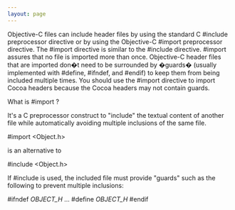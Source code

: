 ```yaml
---
layout: page
---
```


Objective-C files can include header files by using the standard C #include 
preprocessor directive or by using the Objective-C #import preprocessor directive. The #import 
directive is similar to the #include directive. #import assures that no file is imported 
more than once. Objective-C header files that are imported don�t need to be 
surrounded by �guards� (usually implemented with #define, #ifndef, and #endif) to 
keep them from being included multiple times. You should use the #import directive 
to import Cocoa headers because the Cocoa headers may not contain guards. 

What is #import ?

It's a C preprocessor construct to "include" the textual content of another file while automatically avoiding multiple inclusions of the same file.

    
#import <Object.h>


is an alternative to

    
#include <Object.h>


If #include is used, the included file must provide "guards" such as the following to prevent multiple inclusions:

    
#ifndef _OBJECT_H_
...
#define _OBJECT_H_
#endif
